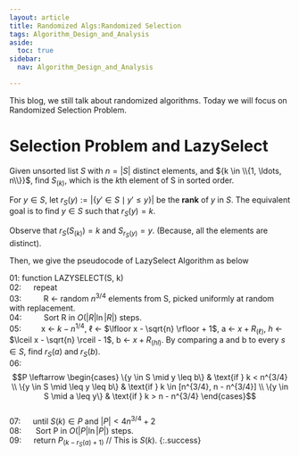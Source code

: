 ```yaml
---
layout: article
title: Randomized Algs:Randomized Selection
tags: Algorithm_Design_and_Analysis
aside:
  toc: true
sidebar:
  nav: Algorithm_Design_and_Analysis

---
```


This blog, we still talk about randomized algorithms. Today we will focus on Randomized Selection Problem.

<!--more-->

# Selection Problem and LazySelect

Given unsorted list $S$ with $n = \vert S \vert$ distinct elements, and ${k \in \\{1, \ldots, n\\}}$, find ${S_{(k)}}$, which is the $k$th element of S in sorted order.

For $y \in S$, let $r_S(y) := \vert \{y' \in S \mid y' \leq y\} \vert$ be the **rank** of $y$ in $S$. The equivalent goal is to find $y \in S$ such that $r_S(y) = k$.

Observe that $r_S(S_{(k)}) = k$ and $S_{r_S(y)} = y$. (Because, all the elements are distinct).

Then, we give the pseudocode of LazySelect Algorithm as below

   01: function LAZYSELECT(S, k) <br>
   02:     &emsp; repeat <br>
   03:      &emsp; &emsp;   R ← random ${n^{3/4}}$ elements from S, picked uniformly at random with replacement. <br>
   04:       &emsp; &emsp;  Sort R in $O(\vert R \vert \ln \vert R \vert)$ steps. <br>
   05: 	&emsp; &emsp;x ← $k - n^{1/4}$, $\ell$ ← $\lfloor x - \sqrt{n} \rfloor + 1$, a ← $x + R_{(\ell)}$, $h$ ← $\lceil x - \sqrt{n} \rceil - 1$, b ← $x + R_{(hl)}$. By comparing a and b to every $s \in S$, find $r_S(a)$ and $r_S(b)$. <br>
   06:     &emsp; &emsp;    $$P \leftarrow \begin{cases}       \{y \in S \mid y \leq b\} & \text{if } k < n^{3/4} \\       \{y \in S \mid \leq y \leq b\} & \text{if } k \in [n^{3/4}, n - n^{3/4}] \\       \{y \in S \mid a \leq y\} & \text{if } k > n - n^{3/4}       \end{cases}$$ <br>
   07:     &emsp; until $S(k) \in P$ and $\vert P \vert < 4n^{3/4} + 2$ <br>
   08:   &emsp;   Sort P in $O(\vert P \vert \ln \vert P \vert)$ steps. <br>
   09:   &emsp;  return $P_{(k-r_S(a)+1)}$  // This is $S(k)$.
{:.success}

